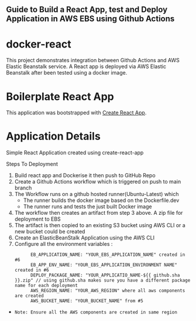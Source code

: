 ## Guide to Build a React App, test and Deploy Application in AWS EBS using Github Actions
# docker-react
This project demonstrates integration between Github Actions and AWS Elastic Beanstalk service. A React app is deployed via AWS Elastic Beanstalk after been tested using a docker image.

# Boilerplate React App
This application was bootstrapped with [Create React App](https://github.com/facebook/create-react-app).

# Application Details
Simple React Application created using create-react-app


Steps To Deployment
1. Build react app and Dockerise it then push to GitHub Repo
2. Create a Github Actions workflow which is triggered on push to main branch       
3. The Workflow runs on a github hosted runner(Ubuntu-Latest) which
    - The runner builds the docker image based on the Dockerfile.dev
    - The runner runs and tests the just built Docker image
4. The workflow then creates an artifact from step 3 above. A zip file for deployment to EBS
5. The artifact is then copied to an existing S3 bucket using AWS CLI or a new bucket could be created
6. Create an ElasticBeanStalk Application using the AWS CLI
7. Configure all the environment variables :
    ```
          EB_APPLICATION_NAME: "YOUR_EBS_APPLICATION_NAME" created in #6
          EB_APP_ENV_NAME: "YOUR_EBS_APPLICATION_ENVIRONMENT NAME" created in #6
          DEPLOY_PACKAGE_NAME: "YOUR_APPLICATIO_NAME-${{ github.sha }}.zip" // using github.sha makes sure you have a different package name for each deployment
          AWS_REGION_NAME: "YOUR_AWS_REGION" where all aws components are created 
          AWS_BUCKET_NAME: "YOUR_BUCKET_NAME" from #5
     ```
     
 - `Note: Ensure all the AWS components are created in same region`
